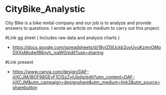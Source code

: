 # CityBike_Analystic
City Bike is a bike rental company and our job is to analyze and provide answers to questions. I wrote an article on medium to carry out this project.

#Link gg sheet ( Includes raw data and analysis charts )
- https://docs.google.com/spreadsheets/d/18yIZ0lUckb2uyUvuKzmyOMpDXXsModwf86nvh_jxaW0/edit?usp=sharing

#Link present 
- https://www.canva.com/design/DAF-jijXCJM/l8OF98GEyF1CISzZyiUbdg/edit?utm_content=DAF-jijXCJM&utm_campaign=designshare&utm_medium=link2&utm_source=sharebutton

